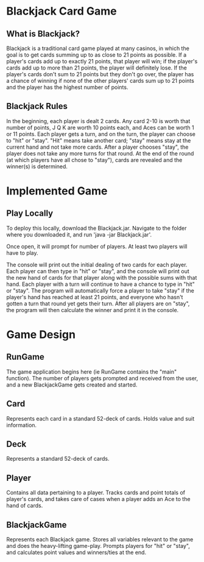 Blackjack Card Game
===========
## What is Blackjack?
Blackjack is a traditional card game played at many casinos, in which the goal is to get cards summing up to as close to 21 points as possible. If a player's cards add up to exactly 21 points, that player will win; if the player's cards add up to more than 21 points, the player will definitely lose. If the player's cards don't sum to 21 points but they don't go over, the player has a chance of winning if none of the other players' cards sum up to 21 points and the player has the highest number of points.

## Blackjack Rules
In the beginning, each player is dealt 2 cards. Any card 2-10 is worth that number of points, J Q K are worth 10 points each, and Aces can be worth 1 or 11 points. Each player gets a turn, and on the turn, the player can choose to "hit" or "stay". "Hit" means take another card; "stay" means stay at the current hand and not take more cards. After a player chooses "stay", the player does not take any more turns for that round. At the end of the round (at which players have all chose to "stay"), cards are revealed and the winner(s) is determined.

Implemented Game
===========
## Play Locally
To deploy this locally, download the Blackjack.jar. Navigate to the folder where you downloaded it, and run 'java -jar Blackjack.jar'. <br>

Once open, it will prompt for number of players. At least two players will have to play. <br>

The console will print out the initial dealing of two cards for each player. Each player can then type in "hit" or "stay", and the console will print out the new hand of cards for that player along with the possible sums with that hand. Each player with a turn will continue to have a chance to type in "hit" or "stay". The program will automatically force a player to take "stay" if the player's hand has reached at least 21 points, and everyone who hasn't gotten a turn that round yet gets their turn. After all players are on "stay", the program will then calculate the winner and print it in the console.

Game Design
===========
## RunGame
The game application begins here (ie RunGame contains the "main" function). The number of players gets prompted and received from the user, and a new BlackjackGame gets created and started.

## Card
Represents each card in a standard 52-deck of cards. Holds value and suit information.

## Deck
Represents a standard 52-deck of cards.

## Player
Contains all data pertaining to a player. Tracks cards and point totals of player's cards, and takes care of cases when a player adds an Ace to the hand of cards.

## BlackjackGame
Represents each Blackjack game. Stores all variables relevant to the game and does the heavy-lifting game-play. Prompts players for "hit" or "stay", and calculates point values and winners/ties at the end.
